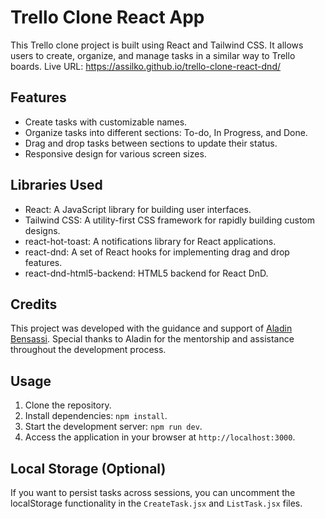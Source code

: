 # Trello Clone React App

This Trello clone project is built using React and Tailwind CSS. It allows users to create, organize, and manage tasks in a similar way to Trello boards.
 Live URL: https://assilko.github.io/trello-clone-react-dnd/

## Features

- Create tasks with customizable names.
- Organize tasks into different sections: To-do, In Progress, and Done.
- Drag and drop tasks between sections to update their status.
- Responsive design for various screen sizes.

## Libraries Used

- React: A JavaScript library for building user interfaces.
- Tailwind CSS: A utility-first CSS framework for rapidly building custom designs.
- react-hot-toast: A notifications library for React applications.
- react-dnd: A set of React hooks for implementing drag and drop features.
- react-dnd-html5-backend: HTML5 backend for React DnD.

## Credits

This project was developed with the guidance and support of [Aladin Bensassi](#). Special thanks to Aladin for the mentorship and assistance throughout the development process.

## Usage

1. Clone the repository.
2. Install dependencies: `npm install`.
3. Start the development server: `npm run dev`.
4. Access the application in your browser at `http://localhost:3000`.

## Local Storage (Optional)

If you want to persist tasks across sessions, you can uncomment the localStorage functionality in the `CreateTask.jsx` and `ListTask.jsx` files.